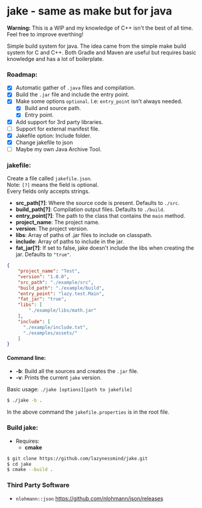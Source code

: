 # jake - same as make but for java

**Warning:** This is a WIP and my knowledge of C++ isn't the best of all time. Feel free to improve everthing!

Simple build system for java.
The idea came from the simple make build system for C and C++. Both Gradle and Maven are useful but requires basic knowledge and has a lot of boilerplate.

### Roadmap:
- [x] Automatic gather of `.java` files and compilation.
- [x] Build the `.jar` file and include the entry point.
- [x] Make some options `optional`. I.e: `entry_point` isn't always needed.
  - [x] Build and source path.
  - [x] Entry point.  
- [x] Add support for 3rd party libraries.
- [ ] Support for external manifest file.
- [x] Jakefile option: Include folder.
- [x] Change jakefile to json
- [ ] Maybe my own Java Archive Tool.

### jakefile:

Create a file called `jakefile.json`.<br>
Note: `[?]` means the field is optional. <br>
Every fields only accepts strings.

- **src_path[?]**: Where the source code is present. Defaults to `./src`.  
- **build_path[?]**: Compilation output files. Defaults to `./build`.  
- **entry_point[?]**: The path to the class that contains the `main` method.
- **project_name**: The project name.
- **version**: The project version.
- **libs**: Array of paths of .jar files to include on classpath.
- **include**: Array of paths to include in the jar.
- **fat_jar[?]**: If set to false, jake doesn't include the libs when creating the jar. Defaults to `"true"`.

```json
{
    "project_name": "Test",
    "version": "1.0.0",
    "src_path": "./example/src",
    "build_path": "./example/build",
    "entry_point": "lazy.test.Main",
    "fat_jar": "true",
    "libs": [
        "./example/libs/math.jar"
    ],
    "include": [
      "./example/include.txt",
      "./examples/assets/"
    ]
}
```

#### Command line:

- **-b**: Build all the sources and creates the `.jar` file.
- **-v**: Prints the current `jake` version.

Basic usage: `./jake [options][path to jakefile]`

```bash
$ ./jake -b .
```

In the above command the `jakefile.properties` is in the root file.

### Build jake:

- Requires:
  - **cmake**

```bash
$ git clone https://github.com/lazynessmind/jake.git
$ cd jake
$ cmake --build .
```
### Third Party Software

- `nlohmann::json` https://github.com/nlohmann/json/releases
